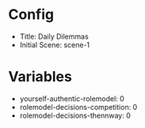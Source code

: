 # Config
 - Title: Daily Dilemmas
 - Initial Scene: scene-1

# Variables
- yourself-authentic-rolemodel: 0
- rolemodel-decisions-competition: 0
- rolemodel-decisions-thennway: 0
